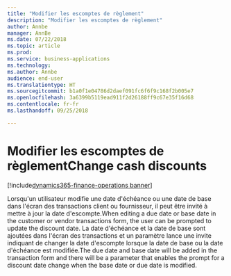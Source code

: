 ```yaml
---
title: "Modifier les escomptes de règlement"
description: "Modifier les escomptes de règlement"
author: Annbe
manager: AnnBe
ms.date: 07/22/2018
ms.topic: article
ms.prod: 
ms.service: business-applications
ms.technology: 
ms.author: Annbe
audience: end-user
ms.translationtype: HT
ms.sourcegitcommit: b1a0f1e04786d2daef091fc6f6f9c168f2b005e7
ms.openlocfilehash: 3a6399b5119ead911f2d26188ff9c67e35f16d68
ms.contentlocale: fr-fr
ms.lasthandoff: 09/25/2018

---
```

#  <a name="change-cash-discounts"></a><span data-ttu-id="e3ec3-103">Modifier les escomptes de règlement</span><span class="sxs-lookup"><span data-stu-id="e3ec3-103">Change cash discounts</span></span>

[!include[dynamics365-finance-operations banner](../includes/dynamics365-finance-operations.md)]



<span data-ttu-id="e3ec3-104">Lorsqu'un utilisateur modifie une date d'échéance ou une date de base dans l'écran des transactions client ou fournisseur, il peut être invité à mettre à jour la date d'escompte.</span><span class="sxs-lookup"><span data-stu-id="e3ec3-104">When editing a due date or base date in the customer or vendor transactions form, the user can be prompted to update the discount date.</span></span> <span data-ttu-id="e3ec3-105">La date d'échéance et la date de base sont ajoutées dans l'écran des transactions et un paramètre lance une invite indiquant de changer la date d'escompte lorsque la date de base ou la date d'échéance est modifiée.</span><span class="sxs-lookup"><span data-stu-id="e3ec3-105">The due date and base date will be added in the transaction form and there will be a parameter that enables the prompt for a discount date change when the base date or due date is modified.</span></span>
